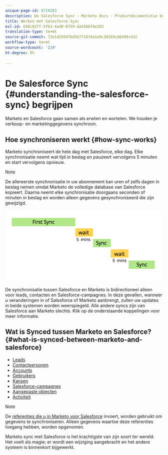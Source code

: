 ```yaml
---
unique-page-id: 4719283
description: De Salesforce Sync - Marketo Docs - Productdocumentatie begrijpen
title: Werken met Salesforce Sync
exl-id: 658c81ff-5fb3-4ad8-8759-da55bbf4e263
translation-type: tm+mt
source-git-commit: 72e1d29347bd5b77107da1e9c30169cb6490c432
workflow-type: tm+mt
source-wordcount: '219'
ht-degree: 0%

---
```


# De Salesforce Sync {#understanding-the-salesforce-sync} begrijpen

Marketo en Salesforce gaan samen als erwten en wortelen. We houden je verkoop- en marketinggegevens synchroon.

## Hoe synchroniseren werkt {#how-sync-works}

Marketo synchroniseert de hele dag met Salesforce, elke dag. Elke synchronisatie neemt wat tijd in beslag en pauzeert vervolgens 5 minuten en start vervolgens opnieuw.

>[!NOTE]
>
>De allereerste synchronisatie in uw abonnement kan uren of zelfs dagen in beslag nemen omdat Marketo de volledige database van Salesforce kopieert. Daarna neemt elke synchronisatie doorgaans seconden of minuten in beslag en worden alleen gegevens gesynchroniseerd die zijn gewijzigd.

![](assets/sync-illustration.png)

De synchronisatie tussen Salesforce en Marketo is bidirectioneel alleen voor leads, contacten en Salesforce-campagnes. In deze gevallen, wanneer u veranderingen in of Salesforce of Marketo aanbrengt, zullen uw updates in beide systemen worden weerspiegeld. Alle andere syncs zijn van Salesforce aan Marketo slechts. Klik op de onderstaande koppelingen voor meer informatie.

## Wat is Synced tussen Marketo en Salesforce? {#what-is-synced-between-marketo-and-salesforce}

* [Leads](/help/marketo/product-docs/crm-sync/salesforce-sync/sfdc-sync-details/sfdc-sync-lead-sync.md)
* [Contactpersonen](/help/marketo/product-docs/crm-sync/salesforce-sync/sfdc-sync-details/sfdc-sync-contact-sync.md)
* [Accounts](/help/marketo/product-docs/crm-sync/salesforce-sync/sfdc-sync-details/sfdc-sync-account-sync.md)
* [Gebruikers](/help/marketo/product-docs/crm-sync/salesforce-sync/sfdc-sync-details/sfdc-sync-lead-account-owner-sync.md)
* [Kansen](/help/marketo/product-docs/crm-sync/salesforce-sync/sfdc-sync-details/sfdc-sync-opportunity-sync.md)
* [Salesforce-campagnes](/help/marketo/product-docs/crm-sync/salesforce-sync/sfdc-sync-details/sfdc-sync-campaign-sync.md)
* [Aangepaste objecten](/help/marketo/product-docs/crm-sync/salesforce-sync/sfdc-sync-details/sfdc-sync-custom-object-sync.md)
* [Activiteit](/help/marketo/product-docs/crm-sync/salesforce-sync/sfdc-sync-details/sfdc-sync-activity-sync.md)

>[!NOTE]
>
>De [referenties die u in Marketo voor Salesforce](/help/marketo/product-docs/crm-sync/salesforce-sync/setup/enterprise-unlimited-edition/step-2-of-3-create-a-salesforce-user-for-marketo-enterprise-unlimited.md) invoert, worden gebruikt om gegevens te synchroniseren. Alleen gegevens waartoe deze referenties toegang hebben, worden opgenomen.

Marketo sync met Salesforce is het krachtigste van zijn soort ter wereld. Het voelt als magie; er wordt een wijziging aangebracht en het andere systeem is binnenkort bijgewerkt.

